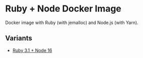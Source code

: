 # Ruby + Node Docker Image

Docker image with Ruby (with jemalloc) and Node.js (with Yarn).

## Variants

* [Ruby 3.1 + Node 16](https://hub.docker.com/repository/docker/aoe4world/ruby/tags?name=3.1)
